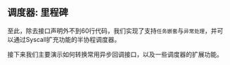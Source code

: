 ## 调度器: 里程碑

至此，除去接口声明外不到60行代码，我们实现了支持`任务嵌套`与`异常处理`，并可以通过Syscall扩充功能的半协程调度器。

接下来我们主要演示如何转换常用异步回调接口，以及一些调度器的扩展功能。
